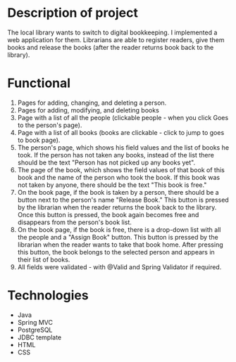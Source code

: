 # Description of project
The local library wants to switch to digital bookkeeping. I implemented a web application for them. Librarians are able to register readers, give them
books and release the books (after the reader returns book back to the library).
# Functional 
1) Pages for adding, changing, and deleting a person.
2) Pages for adding, modifying, and deleting books
3) Page with a list of all the people (clickable people - when you click
   Goes to the person's page).
4) Page with a list of all books (books are clickable - click to jump to
   goes to book page).
5) The person's page, which shows his field values and the list of books he
      took. If the person has not taken any books, instead of the list there should be the text "Person
      has not picked up any books yet".
6) The page of the book, which shows the field values of that book of this book and the name of the person who took the book. If this book was not taken by anyone, there should be the text "This
   book is free."
7) On the book page, if the book is taken by a person, there should be a button next to the person's name
   "Release Book." This button is pressed by the librarian when the reader
   returns the book back to the library. Once this button is pressed, the book again
   becomes free and disappears from the person's book list.
8) On the book page, if the book is free, there is a drop-down list 
      with all the people and a "Assign Book" button. This button is pressed by the librarian
      when the reader wants to take that book home. After pressing this button, the book
      belongs to the selected person and appears in their list of
      books.
9) All fields were validated - with @Valid and Spring Validator if
   required.
# Technologies
<ul>
    <li>Java</li>
<li>Spring MVC</li>
<li>PostgreSQL</li>
<li>JDBC template</li>
<li>HTML</li>
<li>CSS</li>
</ul>

 
